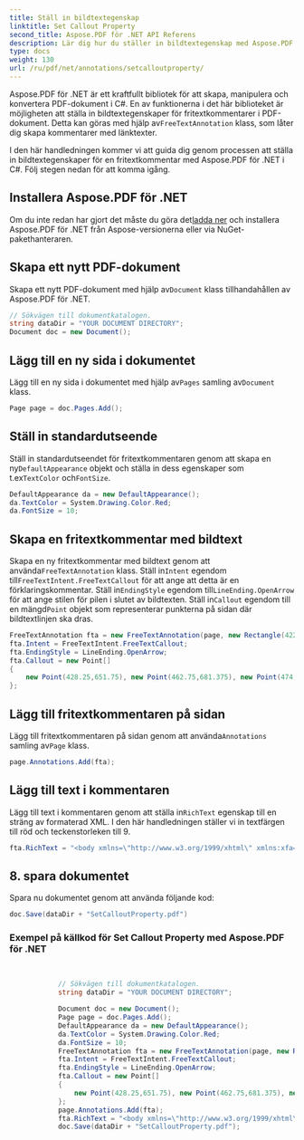 ```yaml
---
title: Ställ in bildtextegenskap
linktitle: Set Callout Property
second_title: Aspose.PDF för .NET API Referens
description: Lär dig hur du ställer in bildtextegenskap med Aspose.PDF för .NET. Anpassa kommentarer med textlinjer, textfärg och avslutningsstilar.
type: docs
weight: 130
url: /ru/pdf/net/annotations/setcalloutproperty/
---
```

Aspose.PDF för .NET är ett kraftfullt bibliotek för att skapa, manipulera och konvertera PDF-dokument i C#. En av funktionerna i det här biblioteket är möjligheten att ställa in bildtextegenskaper för fritextkommentarer i PDF-dokument. Detta kan göras med hjälp av`FreeTextAnnotation` klass, som låter dig skapa kommentarer med länktexter.

I den här handledningen kommer vi att guida dig genom processen att ställa in bildtextegenskaper för en fritextkommentar med Aspose.PDF för .NET i C#. Följ stegen nedan för att komma igång.

## Installera Aspose.PDF för .NET

 Om du inte redan har gjort det måste du göra det[ladda ner](https://releases.aspose.com/pdf/net/) och installera Aspose.PDF för .NET från Aspose-versionerna eller via NuGet-pakethanteraren.

## Skapa ett nytt PDF-dokument

 Skapa ett nytt PDF-dokument med hjälp av`Document` klass tillhandahållen av Aspose.PDF för .NET.

```csharp
// Sökvägen till dokumentkatalogen.
string dataDir = "YOUR DOCUMENT DIRECTORY";
Document doc = new Document();
```

## Lägg till en ny sida i dokumentet

 Lägg till en ny sida i dokumentet med hjälp av`Pages` samling av`Document` klass.

```csharp
Page page = doc.Pages.Add();
```

## Ställ in standardutseende

Ställ in standardutseendet för fritextkommentaren genom att skapa en ny`DefaultAppearance` objekt och ställa in dess egenskaper som t.ex`TextColor` och`FontSize`.

```csharp
DefaultAppearance da = new DefaultAppearance();
da.TextColor = System.Drawing.Color.Red;
da.FontSize = 10;
```

## Skapa en fritextkommentar med bildtext

 Skapa en ny fritextkommentar med bildtext genom att använda`FreeTextAnnotation` klass. Ställ in`Intent` egendom till`FreeTextIntent.FreeTextCallout` för att ange att detta är en förklaringskommentar. Ställ in`EndingStyle` egendom till`LineEnding.OpenArrow` för att ange stilen för pilen i slutet av bildtexten. Ställ in`Callout` egendom till en mängd`Point` objekt som representerar punkterna på sidan där bildtextlinjen ska dras.

```csharp
FreeTextAnnotation fta = new FreeTextAnnotation(page, new Rectangle(422.25, 645.75, 583.5, 702.75), da);
fta.Intent = FreeTextIntent.FreeTextCallout;
fta.EndingStyle = LineEnding.OpenArrow;
fta.Callout = new Point[]
{
    new Point(428.25,651.75), new Point(462.75,681.375), new Point(474,681.375)
};
```

## Lägg till fritextkommentaren på sidan

 Lägg till fritextkommentaren på sidan genom att använda`Annotations` samling av`Page` klass.

```csharp
page.Annotations.Add(fta);
```

## Lägg till text i kommentaren

 Lägg till text i kommentaren genom att ställa in`RichText` egenskap till en sträng av formaterad XML. I den här handledningen ställer vi in textfärgen till röd och teckenstorleken till 9.

```csharp
fta.RichText = "<body xmlns=\"http://www.w3.org/1999/xhtml\" xmlns:xfa=\"http://www.xfa.org/schema/xfa-data/1.0/\" xfa:APIVersion=\"Acrobat:11.0.23\" xfa:spec=\"2.0.2\" style=\"färg:#FF
```

## 8. spara dokumentet

Spara nu dokumentet genom att använda följande kod:

```csharp
doc.Save(dataDir + "SetCalloutProperty.pdf")
```

### Exempel på källkod för Set Callout Property med Aspose.PDF för .NET

```csharp

            
            // Sökvägen till dokumentkatalogen.
            string dataDir = "YOUR DOCUMENT DIRECTORY";

            Document doc = new Document();
            Page page = doc.Pages.Add();
            DefaultAppearance da = new DefaultAppearance();
            da.TextColor = System.Drawing.Color.Red;
            da.FontSize = 10;
            FreeTextAnnotation fta = new FreeTextAnnotation(page, new Rectangle(422.25, 645.75, 583.5, 702.75), da);
            fta.Intent = FreeTextIntent.FreeTextCallout;
            fta.EndingStyle = LineEnding.OpenArrow;
            fta.Callout = new Point[]
            {
                new Point(428.25,651.75), new Point(462.75,681.375), new Point(474,681.375)
            };
            page.Annotations.Add(fta);
            fta.RichText = "<body xmlns=\"http://www.w3.org/1999/xhtml\" xmlns:xfa=\"http://www.xfa.org/schema/xfa-data/1.0/\" xfa:APIVersion=\"Acrobat:11.0.23\" xfa:spec=\"2.0.2\" style=\"färg:#FF0000;font-weight:normal;font-style:normal;font-stretch:normal\"><p dir=\"ltr\"> <span style=\"font-size:9.0pt;font-family:Helvetica\">Detta är ett exempel</span></p></body>";
            doc.Save(dataDir + "SetCalloutProperty.pdf");

            
        
```
